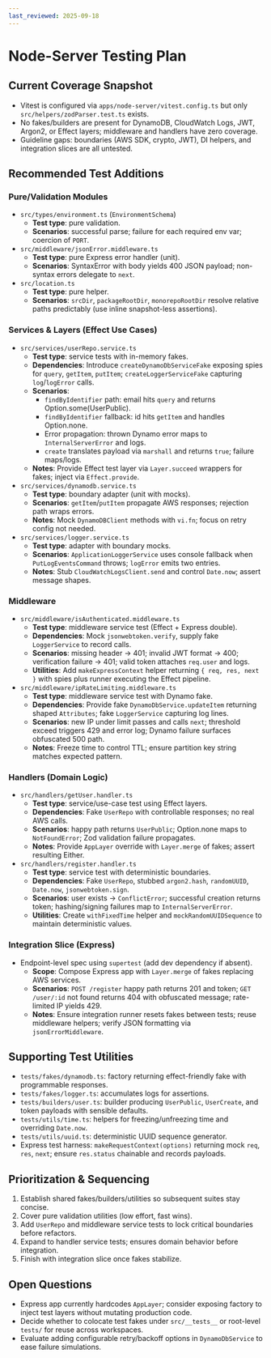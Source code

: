```yaml
---
last_reviewed: 2025-09-18
---
```


# Node-Server Testing Plan

## Current Coverage Snapshot

- Vitest is configured via `apps/node-server/vitest.config.ts` but only `src/helpers/zodParser.test.ts` exists.
- No fakes/builders are present for DynamoDB, CloudWatch Logs, JWT, Argon2, or Effect layers; middleware and handlers have zero coverage.
- Guideline gaps: boundaries (AWS SDK, crypto, JWT), DI helpers, and integration slices are all untested.

## Recommended Test Additions

### Pure/Validation Modules

- `src/types/environment.ts` (`EnvironmentSchema`)
  - **Test type**: pure validation.
  - **Scenarios**: successful parse; failure for each required env var; coercion of `PORT`.
- `src/middleware/jsonError.middleware.ts`
  - **Test type**: pure Express error handler (unit).
  - **Scenarios**: SyntaxError with body yields 400 JSON payload; non-syntax errors delegate to `next`.
- `src/location.ts`
  - **Test type**: pure helper.
  - **Scenarios**: `srcDir`, `packageRootDir`, `monorepoRootDir` resolve relative paths predictably (use inline snapshot-less assertions).

### Services & Layers (Effect Use Cases)

- `src/services/userRepo.service.ts`
  - **Test type**: service tests with in-memory fakes.
  - **Dependencies**: Introduce `createDynamoDbServiceFake` exposing spies for `query`, `getItem`, `putItem`; `createLoggerServiceFake` capturing `log`/`logError` calls.
  - **Scenarios**:
    - `findByIdentifier` path: email hits `query` and returns Option.some(UserPublic).
    - `findByIdentifier` fallback: id hits `getItem` and handles Option.none.
    - Error propagation: thrown Dynamo error maps to `InternalServerError` and logs.
    - `create` translates payload via `marshall` and returns `true`; failure maps/logs.
  - **Notes**: Provide Effect test layer via `Layer.succeed` wrappers for fakes; inject via `Effect.provide`.
- `src/services/dynamodb.service.ts`
  - **Test type**: boundary adapter (unit with mocks).
  - **Scenarios**: `getItem`/`putItem` propagate AWS responses; rejection path wraps errors.
  - **Notes**: Mock `DynamoDBClient` methods with `vi.fn`; focus on retry config not needed.
- `src/services/logger.service.ts`
  - **Test type**: adapter with boundary mocks.
  - **Scenarios**: `ApplicationLoggerService` uses console fallback when `PutLogEventsCommand` throws; `logError` emits two entries.
  - **Notes**: Stub `CloudWatchLogsClient.send` and control `Date.now`; assert message shapes.

### Middleware

- `src/middleware/isAuthenticated.middleware.ts`
  - **Test type**: middleware service test (Effect + Express double).
  - **Dependencies**: Mock `jsonwebtoken.verify`, supply fake `LoggerService` to record calls.
  - **Scenarios**: missing header → 401; invalid JWT format → 400; verification failure → 401; valid token attaches `req.user` and logs.
  - **Utilities**: Add `makeExpressContext` helper returning `{ req, res, next }` with spies plus runner executing the Effect pipeline.
- `src/middleware/ipRateLimiting.middleware.ts`
  - **Test type**: middleware service test with Dynamo fake.
  - **Dependencies**: Provide fake `DynamoDbService.updateItem` returning shaped `Attributes`; fake `LoggerService` capturing log lines.
  - **Scenarios**: new IP under limit passes and calls `next`; threshold exceed triggers 429 and error log; Dynamo failure surfaces obfuscated 500 path.
  - **Notes**: Freeze time to control TTL; ensure partition key string matches expected pattern.

### Handlers (Domain Logic)

- `src/handlers/getUser.handler.ts`
  - **Test type**: service/use-case test using Effect layers.
  - **Dependencies**: Fake `UserRepo` with controllable responses; no real AWS calls.
  - **Scenarios**: happy path returns `UserPublic`; Option.none maps to `NotFoundError`; Zod validation failure propagates.
  - **Notes**: Provide `AppLayer` override with `Layer.merge` of fakes; assert resulting Either.
- `src/handlers/register.handler.ts`
  - **Test type**: service test with deterministic boundaries.
  - **Dependencies**: Fake `UserRepo`, stubbed `argon2.hash`, `randomUUID`, `Date.now`, `jsonwebtoken.sign`.
  - **Scenarios**: user exists → `ConflictError`; successful creation returns token; hashing/signing failures map to `InternalServerError`.
  - **Utilities**: Create `withFixedTime` helper and `mockRandomUUIDSequence` to maintain deterministic values.

### Integration Slice (Express)

- Endpoint-level spec using `supertest` (add dev dependency if absent).
  - **Scope**: Compose Express app with `Layer.merge` of fakes replacing AWS services.
  - **Scenarios**: `POST /register` happy path returns 201 and token; `GET /user/:id` not found returns 404 with obfuscated message; rate-limited IP yields 429.
  - **Notes**: Ensure integration runner resets fakes between tests; reuse middleware helpers; verify JSON formatting via `jsonErrorMiddleware`.

## Supporting Test Utilities

- `tests/fakes/dynamodb.ts`: factory returning effect-friendly fake with programmable responses.
- `tests/fakes/logger.ts`: accumulates logs for assertions.
- `tests/builders/user.ts`: builder producing `UserPublic`, `UserCreate`, and token payloads with sensible defaults.
- `tests/utils/time.ts`: helpers for freezing/unfreezing time and overriding `Date.now`.
- `tests/utils/uuid.ts`: deterministic UUID sequence generator.
- Express test harness: `makeRequestContext(options)` returning mock `req`, `res`, `next`; ensure `res.status` chainable and records payloads.

## Prioritization & Sequencing

1. Establish shared fakes/builders/utilities so subsequent suites stay concise.
2. Cover pure validation utilities (low effort, fast wins).
3. Add `UserRepo` and middleware service tests to lock critical boundaries before refactors.
4. Expand to handler service tests; ensures domain behavior before integration.
5. Finish with integration slice once fakes stabilize.

## Open Questions

- Express app currently hardcodes `AppLayer`; consider exposing factory to inject test layers without mutating production code.
- Decide whether to colocate test fakes under `src/__tests__` or root-level `tests/` for reuse across workspaces.
- Evaluate adding configurable retry/backoff options in `DynamoDbService` to ease failure simulations.
